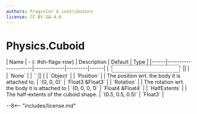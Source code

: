 ```yaml
---
authors: Fragcolor & contributors
license: CC-BY-SA-4.0
---
```



# Physics.Cuboid

<div class="sh-parameters" markdown="1">
| Name | - {: #sh-flags-row} | Description | Default | Type |
|------|---------------------|-------------|---------|------|
| `<input>` || | | `None` |
| `<output>` || | | `Object` |
| `Position` |  | The position wrt. the body it is attached to. | `(0, 0, 0)` | `Float3 &Float3` |
| `Rotation` |  | The rotation  wrt. the body it is attached to | `(0, 0, 0, 1)` | `Float4 &Float4` |
| `HalfExtents` |  | The half-extents of the cuboid shape. | `(0.5, 0.5, 0.5)` | `Float3` |

</div>



--8<-- "includes/license.md"
